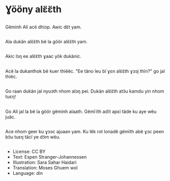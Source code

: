 # Ɣööny alɛ̈ɛ̈th

##
Gëminh Ali acë dhiɔp. Awic dɛ̈t yam.

##
Ala dukän alɛ̈ɛ̈th bë la göör alɛ̈ɛ̈th yam.

##
Akic lɔŋ ee alɛ̈ɛ̈th ɣaac yök dukänic.

##
Acë la dukanthok bë kuer thiëëc. "Ee täno leu bï ɣεn alɛ̈ɛ̈th ɣɔɔj thïn?" go jal thiëc.

##
Go raan dukän jal nyuɔth nhom alɔŋ pei. Dukän alɛ̈ɛ̈th atɔ̈u kamdu yin nhom tuεŋ!

##
Go Ali jal la bë la göör gëminh alaath. Gëmïïth adït apεi täde ku aye wëu juäc.

##
Ace nhom geer ku ɣɔɔc ajuaan yam. Ku lëk rot lonadë gëmïth abë ɣɔc peen bɔ̈u tuεŋ täcï ye dɔ̈m wëu.

##
* License: CC BY
* Text: Espen Stranger-Johannessen
* Illustration: Sara Sahar Haidari
* Translation: Moses Ghuem wol
* Language: din
